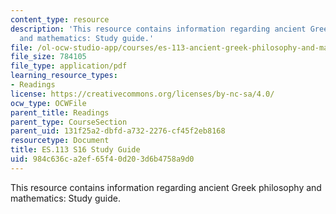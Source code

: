 ```yaml
---
content_type: resource
description: 'This resource contains information regarding ancient Greek philosophy
  and mathematics: Study guide.'
file: /ol-ocw-studio-app/courses/es-113-ancient-greek-philosophy-and-mathematics-spring-2016/984c636ca2ef65f40d203d6b4758a9d0_MITES_113S16_ReadingQues.pdf
file_size: 784105
file_type: application/pdf
learning_resource_types:
- Readings
license: https://creativecommons.org/licenses/by-nc-sa/4.0/
ocw_type: OCWFile
parent_title: Readings
parent_type: CourseSection
parent_uid: 131f25a2-dbfd-a732-2276-cf45f2eb8168
resourcetype: Document
title: ES.113 S16 Study Guide
uid: 984c636c-a2ef-65f4-0d20-3d6b4758a9d0
---
```

This resource contains information regarding ancient Greek philosophy and mathematics: Study guide.
